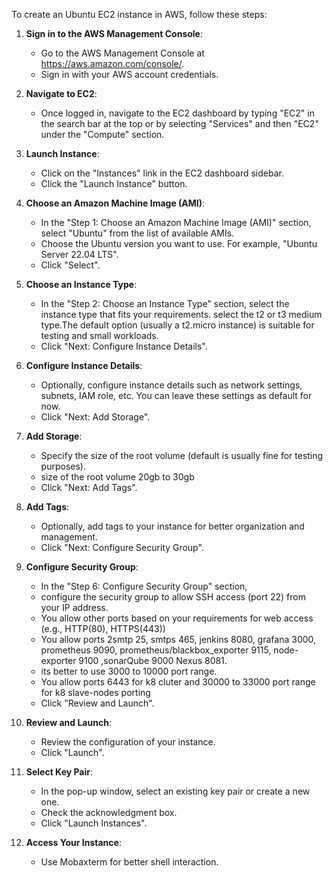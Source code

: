 To create an Ubuntu EC2 instance in AWS, follow these steps:

1. **Sign in to the AWS Management Console**:
   - Go to the AWS Management Console at https://aws.amazon.com/console/.
   - Sign in with your AWS account credentials.

2. **Navigate to EC2**:
   - Once logged in, navigate to the EC2 dashboard by typing "EC2" in the search bar at the top or by selecting "Services" and then "EC2" under the "Compute" section.

3. **Launch Instance**:
   - Click on the "Instances" link in the EC2 dashboard sidebar.
   - Click the "Launch Instance" button.

4. **Choose an Amazon Machine Image (AMI)**:
   - In the "Step 1: Choose an Amazon Machine Image (AMI)" section, select "Ubuntu" from the list of available AMIs.
   - Choose the Ubuntu version you want to use. For example, "Ubuntu Server 22.04 LTS".
   - Click "Select".

5. **Choose an Instance Type**:
   - In the "Step 2: Choose an Instance Type" section, select the instance type that fits your requirements. select the t2 or t3 medium type.The default option (usually a t2.micro instance) is suitable for testing and small workloads.
   - Click "Next: Configure Instance Details".

6. **Configure Instance Details**:
   - Optionally, configure instance details such as network settings, subnets, IAM role, etc. You can leave these settings as default for now.
   - Click "Next: Add Storage".

7. **Add Storage**:
   - Specify the size of the root volume (default is usually fine for testing purposes).
   - size of the root volume 20gb to 30gb
   - Click "Next: Add Tags".

8. **Add Tags**:
   - Optionally, add tags to your instance for better organization and management.
   - Click "Next: Configure Security Group".

9. **Configure Security Group**:
   - In the "Step 6: Configure Security Group" section, 
   - configure the security group to allow SSH access (port 22) from your IP address.
   - You allow other ports based on your requirements for web access (e.g., HTTP(80), HTTPS(443)) 
   - You allow ports 2smtp 25, smtps 465, jenkins 8080, grafana 3000, prometheus 9090, prometheus/blackbox_exporter 9115, node-exporter 9100 ,sonarQube 9000 Nexus 8081.
   - its better to use 3000 to 10000 port range.
   - You allow ports 6443 for k8 cluter and 30000 to 33000 port range for k8 slave-nodes porting
   - Click "Review and Launch".


10. **Review and Launch**:
    - Review the configuration of your instance.
    - Click "Launch".

11. **Select Key Pair**:
    - In the pop-up window, select an existing key pair or create a new one.
    - Check the acknowledgment box.
    - Click "Launch Instances".

12. **Access Your Instance**:
    - Use Mobaxterm for better shell interaction.
